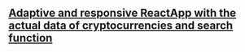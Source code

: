 ## [Adaptive and responsive ReactApp with the actual data of cryptocurrencies and search function](https://aleksandrenin163.github.io/CryptoSearch/)
